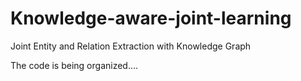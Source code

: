 # Knowledge-aware-joint-learning
Joint Entity and Relation Extraction with Knowledge Graph  


The code is being organized....


